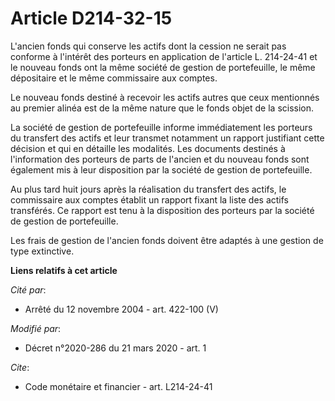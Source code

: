 # Article D214-32-15

L'ancien fonds qui conserve les actifs dont la cession ne serait pas conforme à l'intérêt des porteurs en application de
l'article L. 214-24-41 et le nouveau fonds ont la même société de gestion de portefeuille, le même dépositaire et le même
commissaire aux comptes. 

Le nouveau fonds destiné à recevoir les actifs autres que ceux mentionnés au premier alinéa est de la même nature que le
fonds objet de la scission. 

La société de gestion de portefeuille informe immédiatement les porteurs du transfert des actifs et leur transmet notamment
un rapport justifiant cette décision et qui en détaille les modalités. Les documents destinés à l'information des porteurs de
parts de l'ancien et du nouveau fonds sont également mis à leur disposition par la société de gestion de portefeuille. 

Au plus tard huit jours après la réalisation du transfert des actifs, le commissaire aux comptes établit un rapport fixant la
liste des actifs transférés. Ce rapport est tenu à la disposition des porteurs par la société de gestion de portefeuille. 

Les frais de gestion de l'ancien fonds doivent être adaptés à une gestion de type extinctive.

**Liens relatifs à cet article**

_Cité par_:

  - Arrêté du 12 novembre 2004 - art. 422-100 (V)

_Modifié par_:

  - Décret n°2020-286 du 21 mars 2020 - art. 1

_Cite_:

  - Code monétaire et financier - art. L214-24-41
